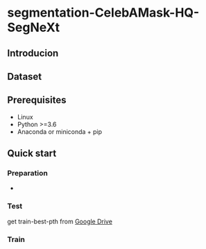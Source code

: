 # segmentation-CelebAMask-HQ-SegNeXt
## Introducion
## Dataset
## Prerequisites
- Linux
- Python >=3.6
- Anaconda or miniconda + pip
## Quick start
### Preparation
-
### Test
get train-best-pth from [Google Drive](https://drive.google.com/file/d/1rp5D48-1renqNCQ3LkJAYK5__QVFN_IV/view?usp=drive_link)
### Train

